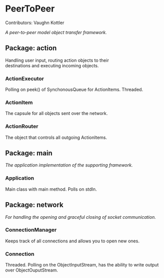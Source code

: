 # PeerToPeer

Contributors: Vaughn Kottler

*A peer-to-peer model object transfer framework.*

## Package: action

Handling user input, routing action objects to their   
destinations and executing incoming objects.

### ActionExecutor

Polling on peek() of SynchonousQueue for ActionItems. Threaded. 

### ActionItem

The capsule for all objects sent over the network.

### ActionRouter

The object that controls all outgoing ActionItems.

## Package: main

*The application implementation of the supporting framework.*

### Application

Main class with main method. Polls on stdIn.

## Package: network

*For handling the opening and graceful closing of socket communication.*

### ConnectionManager

Keeps track of all connections and allows you to open new ones.

### Connection

Threaded. Polling on the ObjectInputStream, has the ability to write output over ObjectOuputStream.

